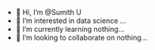 - 👋 Hi, I’m @Sumith U
- 👀 I’m interested in data science ...
- 🌱 I’m currently learning nothing...
- 💞️ I’m looking to collaborate on nothing...

<!---
Sumith2104/Sumith2104 is a ✨ special ✨ repository because its `README.md` (this file) appears on your GitHub profile.
You can click the Preview link to take a look at your changes.
--->
